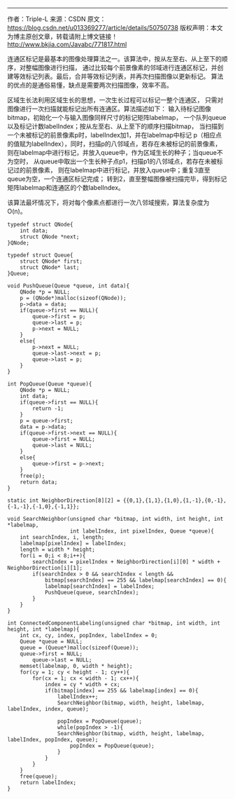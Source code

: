 --------------------- 
作者：Triple-L 
来源：CSDN 
原文：https://blog.csdn.net/u013369277/article/details/50750738 
版权声明：本文为博主原创文章，转载请附上博文链接！
http://www.bkjia.com/Javabc/771817.html

连通区标记是最基本的图像处理算法之一。该算法中，按从左至右、从上至下的顺序，对整幅图像进行扫描，
通过比较每个前景像素的邻域进行连通区标记，并创建等效标记列表。最后，合并等效标记列表，并再次扫描图像以更新标记。
算法的优点的是通俗易懂，缺点是需要两次扫描图像，效率不高。

区域生长法利用区域生长的思想，一次生长过程可以标记一整个连通区，
只需对图像进行一次扫描就能标记出所有连通区。算法描述如下： 
输入待标记图像bitmap，初始化一个与输入图像同样尺寸的标记矩阵labelmap，
一个队列queue以及标记计数labelIndex；按从左至右、从上至下的顺序扫描bitmap，
当扫描到一个未被标记的前景像素p时，labelIndex加1，并在labelmap中标记
p（相应点的值赋为labelIndex），同时，扫描p的八邻域点，若存在未被标记的前景像素，
则在labelmap中进行标记，并放入queue中，作为区域生长的种子；当queue不为空时，
从queue中取出一个生长种子点p1，扫描p1的八邻域点，若存在未被标记过的前景像素，
则在labelmap中进行标记，并放入queue中；重复3直至queue为空，一个连通区标记完成；
转到2，直至整幅图像被扫描完毕，得到标记矩阵labelmap和连通区的个数labelIndex。

该算法最坏情况下，将对每个像素点都进行一次八邻域搜索，算法复杂度为O(n)。


```
typedef struct QNode{
    int data;
    struct QNode *next;
}QNode;

typedef struct Queue{
    struct QNode* first;
    struct QNode* last;
}Queue;

void PushQueue(Queue *queue, int data){
    QNode *p = NULL;
    p = (QNode*)malloc(sizeof(QNode));
    p->data = data;
    if(queue->first == NULL){
        queue->first = p;
        queue->last = p;
        p->next = NULL;
    }
    else{
        p->next = NULL;
        queue->last->next = p;
        queue->last = p;
    }
}

int PopQueue(Queue *queue){
    QNode *p = NULL;
    int data;
    if(queue->first == NULL){
        return -1;
    }
    p = queue->first;
    data = p->data;
    if(queue->first->next == NULL){
        queue->first = NULL;
        queue->last = NULL;
    }
    else{
        queue->first = p->next;
    }
    free(p);
    return data;
}

static int NeighborDirection[8][2] = {{0,1},{1,1},{1,0},{1,-1},{0,-1},{-1,-1},{-1,0},{-1,1}};

void SearchNeighbor(unsigned char *bitmap, int width, int height, int *labelmap, 
                    int labelIndex, int pixelIndex, Queue *queue){
    int searchIndex, i, length;
    labelmap[pixelIndex] = labelIndex;
    length = width * height;
    for(i = 0;i < 8;i++){
        searchIndex = pixelIndex + NeighborDirection[i][0] * width + NeighborDirection[i][1];
        if(searchIndex > 0 && searchIndex < length && 
            bitmap[searchIndex] == 255 && labelmap[searchIndex] == 0){
            labelmap[searchIndex] = labelIndex;
            PushQueue(queue, searchIndex);
        }
    }
}

int ConnectedComponentLabeling(unsigned char *bitmap, int width, int height, int *labelmap){
    int cx, cy, index, popIndex, labelIndex = 0;
    Queue *queue = NULL;
    queue = (Queue*)malloc(sizeof(Queue));
    queue->first = NULL;
        queue->last = NULL;
    memset(labelmap, 0, width * height);
    for(cy = 1; cy < height - 1; cy++){
        for(cx = 1; cx < width - 1; cx++){
            index = cy * width + cx;
            if(bitmap[index] == 255 && labelmap[index] == 0){
                labelIndex++;
                SearchNeighbor(bitmap, width, height, labelmap, labelIndex, index, queue);

                popIndex = PopQueue(queue);
                while(popIndex > -1){
                SearchNeighbor(bitmap, width, height, labelmap, labelIndex, popIndex, queue);
                    popIndex = PopQueue(queue);
                }
            }
        }
    }
    free(queue);
    return labelIndex;
}
```
